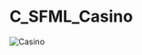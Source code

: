 # C_SFML_Casino

![Casino](https://user-images.githubusercontent.com/102422732/176508771-49e329ea-e6bd-4fc1-87d5-ac1ec9e9632e.png)

